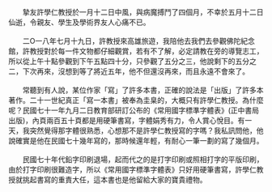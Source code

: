 <!--用硬筆「寫一本書」的文字學專家──敬悼「一字千金」大師許學仁教授--!>

　　摯友許學仁教授於一月十二日中風，與病魔搏鬥了四個月，不幸於五月十二日仙逝，令親友、學生及學術界友人心痛不已。<br><br>
  
　　二O一八年七月十九日，許教授來高雄旅遊，我陪他去我們去參觀佛陀紀念館，許教授對於每一件文物都仔細觀賞，若有不了解，必定請教在旁的導覽志工，所以從上午十點參觀到下午五點四十分，只參觀了五分之三，他說剩下的五分之二，下次再來，沒想到等了將近五年，他不但還沒再來，而且永遠不會來了。<br><br>
  
　　常聽到有人說，某位作家「寫」了許多本書，正確的說法是「出版」了許多本著作。二十一世紀真正「寫一本書」被奉為圭臬的，大概只有許學仁教授。為什麼呢？民國七十一年九月二日教育部研訂公布的《常用國字標準字體表》(正中書局出版)，內頁兩百五十頁都是用硬筆書寫，字體娟秀有力，令人賞心悅目。有一天，我突然覺得那字體很熟悉，心想那不是許學仁教授寫的字嗎？我私訊問他，他說確實是他在民國七十幾年寫的，那時候還年輕，有耐心一筆一劃的寫了幾個月。<br><br>
  
　　民國七十年代鉛字印刷退場，起而代之的是打字印刷或照相打字的平版印刷，由於打字印刷很難造字，所以《常用國字標準字體表》只好用硬筆書寫，許學仁教授就挑起書寫的重責大任，這本書也是他留給大家的寶貴禮物。
